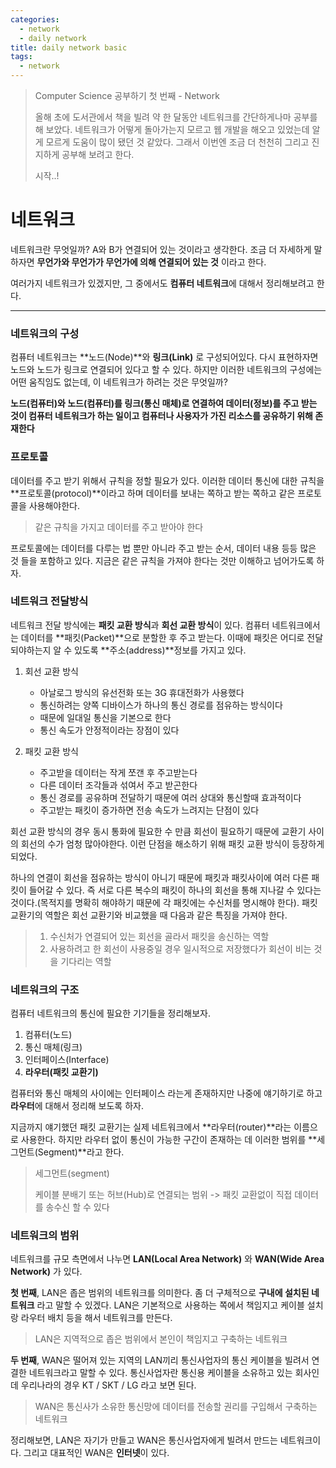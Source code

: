 ```yaml
---
categories:
  - network
  - daily network
title: daily network basic
tags:
  - network
---
```

> Computer Science 공부하기 첫 번째 - Network 
>
> 올해 초에 도서관에서 책을 빌려 약 한 달동안 네트워크를 간단하게나마 공부를 해 보았다. 네트워크가 어떻게 돌아가는지 모르고 웹 개발을 해오고 있었는데 알게 모르게 도움이 많이 됐던 것 같았다. 그래서 이번엔 조금 더 천천히 그리고 진지하게 공부해 보려고 한다. 
>
> 시작..!

# 네트워크

네트워크란 무엇일까? A와 B가 연결되어 있는 것이라고 생각한다. 조금 더 자세하게 말하자면 **무언가와 무언가가 무언가에 의해 연결되어 있는 것** 이라고 한다. 

여러가지 네트워크가 있겠지만, 그 중에서도 **컴퓨터 네트워크**에 대해서 정리해보려고 한다.

<hr>

### 네트워크의 구성

컴퓨터 네트워크는 **노드(Node)**와 **링크(Link)** 로 구성되어있다. 다시 표현하자면 노드와 노드가 링크로 연결되어 있다고 할 수 있다. 하지만 이러한 네트워크의 구성에는 어떤 움직임도 없는데, 이 네트워크가 하려는 것은 무엇일까? 

**노드(컴퓨터)와 노드(컴퓨터)를 링크(통신 매체)로 연결하여 데이터(정보)를 주고 받는 것이 컴퓨터 네트워크가 하는 일이고 컴퓨터나 사용자가 가진 리소스를 공유하기 위해 존재한다** 



### 프로토콜

데이터를 주고 받기 위해서 규칙을 정할 필요가 있다. 이러한 데이터 통신에 대한 규칙을 **프로토콜(protocol)**이라고 하며 데이터를 보내는 쪽하고 받는 쪽하고 같은 프로토콜을 사용해야한다. 

> 같은 규칙을 가지고 데이터를 주고 받아야 한다

프로토콜에는 데이터를 다루는 법 뿐만 아니라 주고 받는 순서, 데이터 내용 등등 많은 것 들을 포함하고 있다. 지금은 같은 규칙을 가져야 한다는 것만 이해하고 넘어가도록 하자.



### 네트워크 전달방식

네트워크 전달 방식에는 **패킷 교환 방식**과 **회선 교환 방식**이 있다. 컴퓨터 네트워크에서는 데이터를 **패킷(Packet)**으로 분할한 후 주고 받는다. 이때에 패킷은 어디로 전달되야하는지 알 수 있도록 **주소(address)**정보를 가지고 있다.

1. 회선 교환 방식
   * 아날로그 방식의 유선전화 또는 3G 휴대전화가 사용했다
   * 통신하려는 양쪽 디바이스가 하나의 통신 경로를 점유하는 방식이다
   * 때문에 일대일 통신을 기본으로 한다
   * 통신 속도가 안정적이라는 장점이 있다

2. 패킷 교환 방식
   * 주고받을 데이터는 작게 쪼갠 후 주고받는다
   * 다른 데이터 조각들과 섞여서 주고 받곤한다
   * 통신 경로를 공유하며 전달하기 때문에 여러 상대와 통신할때 효과적이다
   * 주고받는 패킷이 증가하면 전송 속도가 느려지는 단점이 있다

회선 교환 방식의 경우 동시 통화에 필요한 수 만큼 회선이 필요하기 때문에 교환기 사이의 회선의 수가 엄청 많아야한다. 이런 단점을 해소하기 위해 패킷 교환 방식이 등장하게 되었다. 

하나의 연결이 회선을 점유하는 방식이 아니기 때문에 패킷과 패킷사이에 여러 다른 패킷이 들어갈 수 있다. 즉 서로 다른 복수의 패킷이 하나의 회선을 통해 지나갈 수 있다는 것이다.(목적지를 명확히 해야하기 때문에 각 패킷에는 수신처를 명시해야 한다). 패킷 교환기의 역할은 회선 교환기와 비교했을 때 다음과 같은 특징을 가져야 한다.

> 1. 수신처가 연결되어 있는 회선을 골라서 패킷을 송신하는 역할
> 2. 사용하려고 한 회선이 사용중일 경우 일시적으로 저장했다가 회선이 비는 것을 기다리는 역할



### 네트워크의 구조

컴퓨터 네트워크의 통신에 필요한 기기들을 정리해보자. 

1. 컴퓨터(노드)
2. 통신 매체(링크)
3. 인터페이스(Interface)
4. **라우터(패킷 교환기)**

컴퓨터와 통신 매체의 사이에는 인터페이스 라는게 존재하지만 나중에 얘기하기로 하고 **라우터**에 대해서 정리해 보도록 하자. 

지금까지 얘기했던 패킷 교환기는 실제 네트워크에서 **라우터(router)**라는 이름으로 사용한다. 하지만 라우터 없이 통신이 가능한 구간이 존재하는 데 이러한 범위를 **세그먼트(Segment)**라고 한다. 

> 세그먼트(segment)
>
> 케이블 분배기 또는 허브(Hub)로 연결되는 범위 -> 패킷 교환없이 직접 데이터를 송수신 할 수 있다



### 네트워크의 범위

네트워크를 규모 측면에서 나누면 **LAN(Local Area Network)** 와 **WAN(Wide Area Network)** 가 있다. 

**첫 번째**, LAN은 좁은 범위의 네트워크를 의미한다. 좀 더 구체적으로 **구내에 설치된 네트워크** 라고 말할 수 있겠다. LAN은 기본적으로 사용하는 쪽에서 책임지고 케이블 설치랑 라우터 배치 등을 해서 네트워크를 만든다.

> LAN은 지역적으로 좁은 범위에서 본인이 책임지고 구축하는 네트워크

**두 번째**, WAN은 떨어져 있는 지역의 LAN끼리 통신사업자의 통신 케이블을 빌려서 연결한 네트워크라고 말할 수 있다. 통신사업자란 통신용 케이블을 소유하고 있는 회사인데 우리나라의 경우 KT / SKT / LG 라고 보면 된다. 

> WAN은 통신사가 소유한 통신망에 데이터를 전송할 권리를 구입해서 구축하는 네트워크

정리해보면, LAN은 자기가 만들고 WAN은 통신사업자에게 빌려서 만드는 네트워크이다. 그리고 대표적인 WAN은 **인터넷**이 있다.